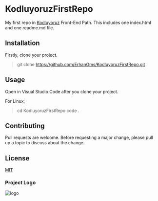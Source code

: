 # KodluyoruzFirstRepo

My first repo in [Kodluyoruz](https://www.kodluyoruz.org) Front-End Path. This includes one index.html and one readme.md file.

## Installation

Firstly, clone your project.
> git clone <https://github.com/ErhanGms/KodluyoruzFirstRepo.git>

## Usage

Open in Visual Studio Code after you clone your project.

For Linux;
> cd KodluyoruzFirstRepo
> code .

## Contributing

Pull requests are welcome. Before requesting a major change, please pull up a topic to discuss about the change.

## License

[MIT](https://choosealicense.com/licenses/mit/)

### Project Logo

![logo](../kodluyoruzfirstrepo/logo.jpg)

